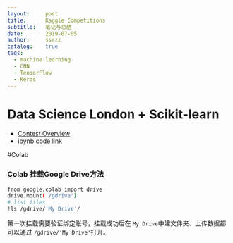 ```yaml
---
layout:     post
title:      Kaggle Competitions 
subtitle:   笔记与总结
date:       2019-07-05
author:     ssrzz
catalog: 	true
tags:
  - machine learning
  - CNN
  - TensorFlow
  - Keras
---
```


# Data Science London + Scikit-learn

* [Contest Overview](https://www.kaggle.com/c/data-science-london-scikit-learn/overview)
* [ipynb code link](https://github.com/ssrzz/ssrzz.github.io/blob/master/codes/Kaggle_Data_Science_SKLearn.ipynb)



#Colab

### Colab 挂载Google Drive方法

```bash
from google.colab import drive
drive.mount('/gdrive')
# list files
!ls /gdrive/'My Drive'/
```

第一次挂载需要验证绑定账号，挂载成功后在 `My Drive`中建文件夹、上传数据都可以通过 `/gdrive/'My Drive'`打开。 




